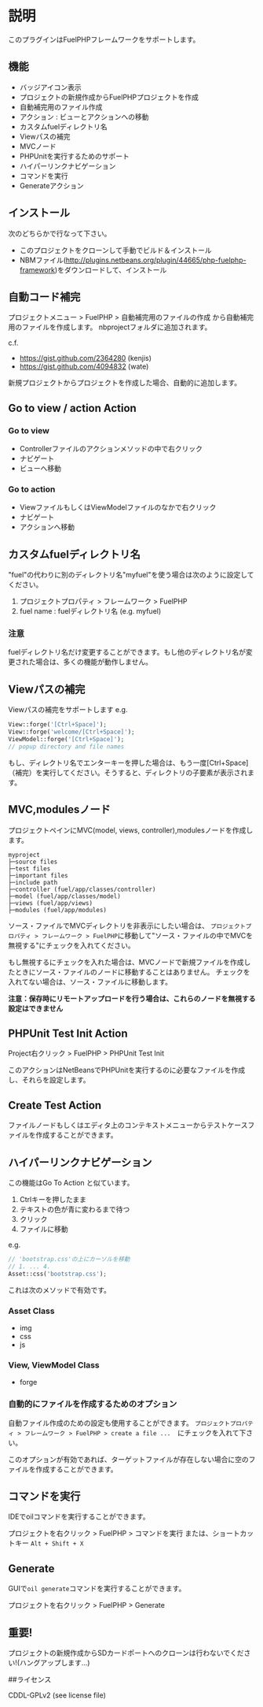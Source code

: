 # 説明

このプラグインはFuelPHPフレームワークをサポートします。

## 機能

- バッジアイコン表示
- プロジェクトの新規作成からFuelPHPプロジェクトを作成
- 自動補完用のファイル作成
- アクション : ビューとアクションへの移動
- カスタムfuelディレクトリ名
- Viewパスの補完
- MVCノード
- PHPUnitを実行するためのサポート
- ハイパーリンクナビゲーション
- コマンドを実行
- Generateアクション

## インストール

次のどちらかで行なって下さい。
- このプロジェクトをクローンして手動でビルド＆インストール
- NBMファイル(http://plugins.netbeans.org/plugin/44665/php-fuelphp-framework)をダウンロードして、インストール

## 自動コード補完

プロジェクトメニュー > FuelPHP > 自動補完用のファイルの作成 から自動補完用のファイルを作成します。
nbprojectフォルダに追加されます。

c.f.
- https://gist.github.com/2364280 (kenjis)
- https://gist.github.com/4094832 (wate)

新規プロジェクトからプロジェクトを作成した場合、自動的に追加します。

## Go to view / action Action

### Go to view

- Controllerファイルのアクションメソッドの中で右クリック
- ナビゲート
- ビューへ移動

### Go to action

- ViewファイルもしくはViewModelファイルのなかで右クリック
- ナビゲート
- アクションへ移動

## カスタムfuelディレクトリ名

"fuel"の代わりに別のディレクトリ名"myfuel"を使う場合は次のように設定してください。

1. プロジェクトプロパティ > フレームワーク > FuelPHP
2. fuel name : fuelディレクトリ名 (e.g. myfuel)

### 注意
fuelディレクトリ名だけ変更することができます。もし他のディレクトリ名が変更された場合は、多くの機能が動作しません。

## Viewパスの補完
Viewパスの補完をサポートします
e.g.

```php
View::forge('[Ctrl+Space]');
View::forge('welcome/[Ctrl+Space]');
ViewModel::forge('[Ctrl+Space]');
// popup directory and file names
```
もし、ディレクトリ名でエンターキーを押した場合は、もう一度[Ctrl+Space]（補完）を実行してください。そうすると、ディレクトリの子要素が表示されます。

## MVC,modulesノード
プロジェクトペインにMVC(model, views, controller),modulesノードを作成します。

```
myproject
├─source files
├─test files
├─important files
├─include path
├─controller (fuel/app/classes/controller)
├─model (fuel/app/classes/model)
├─views (fuel/app/views)
├─modules (fuel/app/modules)
```
ソース・ファイルでMVCディレクトリを非表示にしたい場合は、
`プロジェクトプロパティ > フレームワーク > FuelPHP`に移動して"ソース・ファイルの中でMVCを無視する"にチェックを入れてください。

もし無視するにチェックを入れた場合は、MVCノードで新規ファイルを作成したときにソース・ファイルのノードに移動することはありません。
チェックを入れてない場合は、ソース・ファイルに移動します。

**注意：保存時にリモートアップロードを行う場合は、これらのノードを無視する設定はできません**

## PHPUnit Test Init Action
Project右クリック > FuelPHP > PHPUnit Test Init

このアクションはNetBeansでPHPUnitを実行するのに必要なファイルを作成し、それらを設定します。

## Create Test Action
ファイルノードもしくはエディタ上のコンテキストメニューからテストケースファイルを作成することができます。

## ハイパーリンクナビゲーション
この機能はGo To Action と似ています。

1. Ctrlキーを押したまま
2. テキストの色が青に変わるまで待つ
3. クリック
4. ファイルに移動

e.g.
```php
// 'bootstrap.css'の上にカーソルを移動
// 1. ... 4.
Asset::css('bootstrap.css');
```
これは次のメソッドで有効です。

### Asset Class
- img
- css
- js

### View, ViewModel Class
- forge

### 自動的にファイルを作成するためのオプション
自動ファイル作成のための設定も使用することができます。
`プロジェクトプロパティ > フレームワーク > FuelPHP > create a file ...`　にチェックを入れて下さい。

このオプションが有効であれば、ターゲットファイルが存在しない場合に空のファイルを作成することができます。

## コマンドを実行
IDEでoilコマンドを実行することができます。

プロジェクトを右クリック > FuelPHP > コマンドを実行 または、ショートカットキー `Alt + Shift + X`

## Generate
GUIで`oil generate`コマンドを実行することができます。

プロジェクトを右クリック > FuelPHP > Generate

## 重要!
プロジェクトの新規作成からSDカードポートへのクローンは行わないでください!(ハングアップします...)

##ライセンス

CDDL-GPLv2 (see license file)
